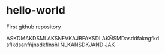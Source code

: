# hello-world
First github repository

ASKDMAKDSMLAKSNFVKAJBFAKSDLAKÑSMDasddfakngfkd sflkdsanfñjnsdkflnsñl ÑLKANSDKJAND JAK 
